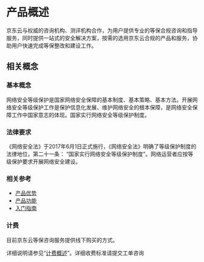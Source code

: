 
# 产品概述
京东云与权威的咨询机构、测评机构合作，为用户提供专业的等保合规咨询和指导服务，同时提供一站式的安全解决方案，按需的选用京东云合规的产品和服务，协助用户快速完成等保整改和建设工作。


## 相关概念
### 基本概念
网络安全等级保护是国家网络安全保障的基本制度、基本策略、基本方法。开展网络安全等级保护工作是保护信息化发展、维护网络安全的根本保障，是网络安全保障工作中国家意志的体现。国家实行网络安全等级保护制度。
### 法律要求
《网络安全法》于2017年6月1日正式施行，《网络安全法》明确了等级保护制度的法律地位，第二十一条： “国家实行网络安全等级保护制度”。网络运营者应按等级保护要求开展网络安全建设。 




### 相关参考

 - [产品优势](../Introduction/Benefits.md)
 - [产品功能](../Introduction/Features.md)
 - [入门指南](../Getting-Started/Getting-Started.md)

### 计费

目前京东云等保咨询服务提供线下购买的方式。

详细说明请参见“[计费概述](../Pricing/Billing-Overview.md)”。详细收费标准请提交工单咨询
